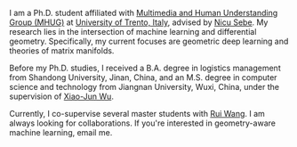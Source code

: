 I am a Ph.D. student affiliated with [Multimedia and Human Understanding Group (MHUG)](https://mhug.disi.unitn.it/#/) at [University of Trento, Italy](https://www.unitn.it/en), advised by [Nicu Sebe](https://scholar.google.com/citations?user=stFCYOAAAAAJ&hl=en).
My research lies in the intersection of machine learning and differential geometry. Specifically, my current focuses are geometric deep learning and theories of matrix manifolds. 

Before my Ph.D. studies, I received a B.A. degree in logistics management from Shandong University, Jinan, China, and an M.S. degree in computer science and technology from Jiangnan University, Wuxi, China, under the supervision of [Xiao-Jun Wu](https://scholar.google.co.uk/citations?user=5IST34sAAAAJ&hl=en). 

Currently, I co-supervise several master students with [Rui Wang](https://scholar.google.com/citations?user=Ow1zCswAAAAJ&hl=zh-CN). I am always looking for collaborations. If you're interested in geometry-aware machine learning, email me.